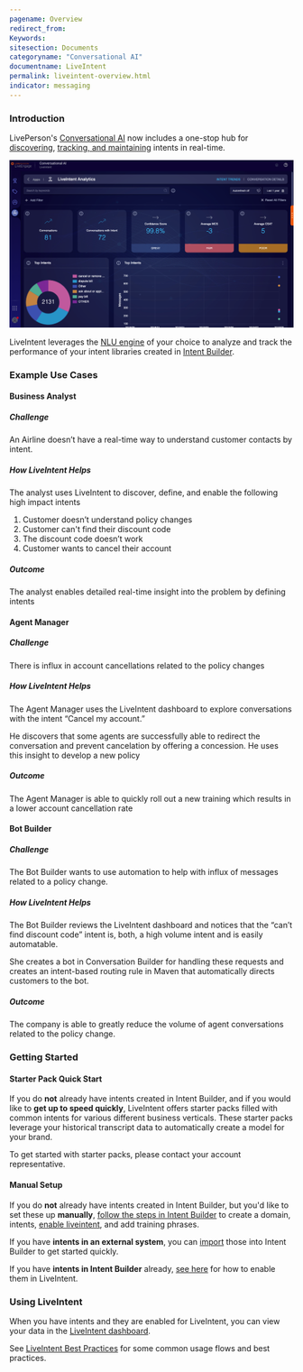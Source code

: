 ```yaml
---
pagename: Overview
redirect_from:
Keywords:
sitesection: Documents
categoryname: "Conversational AI"
documentname: LiveIntent
permalink: liveintent-overview.html
indicator: messaging
---
```


### Introduction

LivePerson's [Conversational AI](conversational-ai-platform-platform-overview.html) now includes a one-stop hub for [discovering](liveintent-best-practices.html#use-search-to-discover-new-intents), [tracking, and maintaining](liveintent-dashboard.html) intents in real-time.

<img class="fancyimage" style="width:750px" src="img/liveintent_dashboard_home.png">

LiveIntent leverages the [NLU engine](conversational-ai-platform-natural-language-understanding-nlu-engines.html) of your choice to analyze and track the performance of your intent libraries created in [Intent Builder](intent-builder-overview.html).

### Example Use Cases

#### Business Analyst

##### Challenge

An Airline doesn’t have a real-time way to understand customer contacts by intent. 

##### How LiveIntent Helps

The analyst uses LiveIntent to discover, define, and enable the following high impact intents

1. Customer doesn’t understand policy changes
2. Customer can't find their discount code
3. The discount code doesn’t work
4. Customer wants to cancel their account

##### Outcome

The analyst enables detailed real-time insight into the problem by defining intents

#### Agent Manager

##### Challenge
There is influx in account cancellations related to the policy changes

##### How LiveIntent Helps

The Agent Manager uses the LiveIntent dashboard to explore conversations with the intent “Cancel my account.” 

He discovers that some agents are successfully able to redirect the conversation and prevent cancelation by offering a concession. He uses this insight to develop a new policy

##### Outcome

The Agent Manager is able to quickly roll out a new training which results in a lower account cancellation rate

#### Bot Builder

##### Challenge

The Bot Builder wants to use automation to help with influx of messages related to a policy change.

##### How LiveIntent Helps

The Bot Builder reviews the LiveIntent dashboard and notices that the “can’t find discount code” intent is, both, a high volume intent and is easily automatable.

She creates a bot in Conversation Builder for handling these requests and creates an intent-based routing rule in Maven that automatically directs customers to the bot.

##### Outcome

The company is able to greatly reduce the volume of agent conversations related to the policy change.

### Getting Started

#### Starter Pack Quick Start

If you do **not** already have intents created in Intent Builder, and if you would like to **get up to speed quickly**, LiveIntent offers starter packs filled with common intents for various different business verticals. These starter packs leverage your historical transcript data to automatically create a model for your brand.

To get started with starter packs, please contact your account representative.

#### Manual Setup

If you do **not** already have intents created in Intent Builder, but you'd like to set these up **manually**, [follow the steps in Intent Builder](intent-builder-overview.html) to create a domain, intents, [enable liveintent](intent-builder-overview.html#liveintent), and add training phrases.

If you have **intents in an external system**, you can [import](intent-builder-overview.html#adding-a-domain) those into Intent Builder to get started quickly.

If you have **intents in Intent Builder** already, [see here](intent-builder-overview.html#liveintent) for how to enable them in LiveIntent.

### Using LiveIntent

When you have intents and they are enabled for LiveIntent, you can view your data in the [LiveIntent dashboard](liveintent-dashboard.html).

See [LiveIntent Best Practices](liveintent-best-practices.html) for some common usage flows and best practices.

